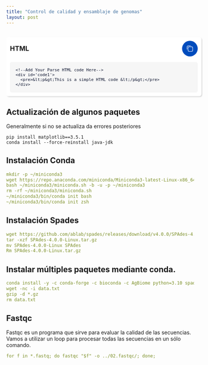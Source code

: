 ```yaml
---
title: "Control de calidad y ensamblaje de genomas"
layout: post
---
```

<!--[ Code Box 1 ]-->
  <div class='K2_CBox'>
    <div class='CB_Heading'>
      <span>HTML</span>
      <button id='copy1' class='C_box_main' onclick="copyC('copy1','code1')">
        <i class='CBox_icn'></i>
      </button>
    </div>

    <!--Add Your Parse HTML code Here-->
    <div id='code1'>
      <pre>&lt;p&gt;This is a simple HTML code &lt;/p&gt;</pre>
    </div>
  </div>
  <style>
  .K2_CBox{position:relative;background:#fff;width:100%;border-radius:6px;box-shadow: rgba(0, 0, 0, 0.15) 1.95px 1.95px 2.6px;padding:10px;margin:30px 0 30px}
  .K2_CBox .CB_Heading{display:flex;justify-content:space-between;align-items:center;margin-bottom:15px}
  .K2_CBox .CB_Heading span{margin:0;font-weight:700;font-family:inherit;font-size:1.1rem}
  .K2_CBox .C_box_main{cursor:pointer;display:inline-flex;align-items:center;padding:12px;outline:0;border:0;border-radius:50%;background:#004cbd;transition:all .3s ease;-webkit-transition:all .3s ease}.K2_CBox .C_box_main:hover{opacity:.8}.K2_CBox .C_box_main .CBox_icn{flex-shrink:0;display:inline-block;width:18px;height:18px;background-image:url("data:image/svg+xml,<svg xmlns='http://www.w3.org/2000/svg' fill='none' stroke='%23fefefe' stroke-linecap='round' stroke-linejoin='round' stroke-width='1.5' viewBox='0 0 24 24'><rect x='5.54615' y='5.54615' width='16.45385' height='16.45385' rx='4'/><path d='M171.33311,181.3216v-8.45385a4,4,0,0,1,4-4H183.787' transform='translate(-169.33311 -166.86775)'/></svg>");background-size:cover;background-repeat:no-repeat;background-position:center}
  .K2_CBox .C_box_main.copied{background:#2dcda7}
  .K2_CBox .C_box_main.copied .CBox_icn{background-image:url("data:image/svg+xml,<svg xmlns='http://www.w3.org/2000/svg' fill='none' stroke='%23fefefe' stroke-linecap='round' stroke-linejoin='round' stroke-width='1.5' viewBox='0 0 24 24'><path d='M22 11.07V12a10 10 0 1 1-5.93-9.14'/><polyline points='23 3 12 14 9 11'/></svg>")}
  .K2_CBox pre{margin:0;background:#f6f6f6;padding:15px;border-radius:5px;color:#08102b;font-size:.8rem;font-family:monospace;overflow:scroll;scroll-behavior:smooth;scroll-snap-type:x mandatory;-ms-overflow-style:none;-webkit-overflow-scrolling:touch; white-space: pre-wrap;}
  .K2_CBox pre::before, .K2_CBox pre::after{content:''}
  .dark-Mode .K2_CBox{background:#2d2d30}.dark-Mode .K2_CBox pre{background:#252526;color:#fffdfc}
  .tNtf span{position:fixed;left:24px;bottom:-70px;display:inline-flex;align-items:center;text-align:center;justify-content:center;margin-bottom:20px;z-index:99981;background:#323232;color:rgba(255,255,255,.8);font-size:14px;font-family:inherit;border-radius:3px;padding:13px 24px; box-shadow:0 5px 35px rgba(149,157,165,.3);opacity:0;transition:all .1s ease;animation:slideinwards 2s ease forwards;-webkit-animation:slideinwards 2s ease forwards}
  @media screen and (max-width:500px){.tNtf span{margin-bottom:20px;left:20px;right:20px;font-size:13px}}
  @keyframes slideinwards{0%{opacity:0}20%{opacity:1;bottom:0}50%{opacity:1;bottom:0}80%{opacity:1;bottom:0}100%{opacity:0;bottom:-70px;visibility:hidden}}
  @-webkit-keyframes slideinwards{0%{opacity:0}20%{opacity:1;bottom:0}50%{opacity:1;bottom:0}80%{opacity:1;bottom:0}100%{opacity:0;bottom:-70px;visibility:hidden}}
  .darkMode .tNtf span{box-shadow:0 10px 40px rgba(0,0,0,.2)}
  </style>
<div id='toastNotif' class='tNtf'></div> 
<script>/*<![CDATA[*/ function copyC(e,t){var o=document.getElementById(e),n=document.getElementById(t),e=getSelection(),t=document.createRange();e.removeAllRanges(),t.selectNodeContents(n),e.addRange(t),document.execCommand("copy"),e.removeAllRanges(),o.classList.add("copied"),document.getElementById("toastNotif").innerHTML="<span>Copied to Clipboard!</span>",setTimeout(()=>{o.classList.remove("copied")},3e3)} /*]]>*/</script>

## Actualización de algunos paquetes

Generalmente si no se actualiza da errores posteriores
<main>
  <pre><code class="language-css">pip install matplotlib==3.5.1 <br>conda install --force-reinstall java-jdk
</code></pre>
</main>
<script>
  const copyButtonLabel = "Copy Code";

// use a class selector if available
let blocks = document.querySelectorAll("pre");

blocks.forEach((block) => {
  // only add button if browser supports Clipboard API
  if (navigator.clipboard) {
    let button = document.createElement("button");

    button.innerText = copyButtonLabel;
    block.appendChild(button);

    button.addEventListener("click", async () => {
      await copyCode(block, button);
    });
  }
});

async function copyCode(block, button) {
  let code = block.querySelector("code");
  let text = code.innerText;

  await navigator.clipboard.writeText(text);

  // visual feedback that task is completed
  button.innerText = "Code Copied";

  setTimeout(() => {
    button.innerText = copyButtonLabel;
  }, 700);
}
</script>
## Instalación Conda

```yaml
mkdir -p ~/miniconda3
wget https://repo.anaconda.com/miniconda/Miniconda3-latest-Linux-x86_64.sh -O ~/miniconda3/miniconda.sh
bash ~/miniconda3/miniconda.sh -b -u -p ~/miniconda3
rm -rf ~/miniconda3/miniconda.sh
~/miniconda3/bin/conda init bash
~/miniconda3/bin/conda init zsh
```
## Instalación Spades
```yaml
wget https://github.com/ablab/spades/releases/download/v4.0.0/SPAdes-4.0.0-Linux.tar.gz
tar -xzf SPAdes-4.0.0-Linux.tar.gz
mv SPAdes-4.0.0-Linux SPAdes
Rm SPAdes-4.0.0-Linux.tar.gz
```
## Instalar múltiples paquetes mediante conda.
```yaml
conda install -y -c conda-forge -c bioconda -c AgBiome python=3.10 spades prokka fastqc bbtools trimmomatic quast
wget -nc -i data.txt
gzip -d *.gz
rm data.txt
```
## Fastqc 
Fastqc es un programa que sirve para evaluar la calidad de las secuencias. Vamos a utilizar un loop para procesar todas las secuencias en un sólo comando.
```yaml
for f in *.fastq; do fastqc "$f" -o ../02.fastqc/; done;
```

[jekyll-docs]: http://jekyllrb.com/docs/home
[jekyll-gh]:   https://github.com/jekyll/jekyll
[jekyll-talk]: https://talk.jekyllrb.com/
